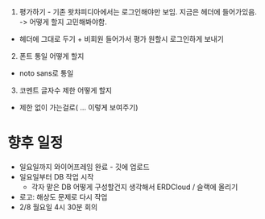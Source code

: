1. 평가하기 - 기존 왓챠피디아에서는 로그인해야만 보임.
지금은 헤더에 들어가있음.
-> 어떻게 할지 고민해봐야함.
- 헤더에 그대로 두기 + 비회원 들어가서 평가 원할시 로그인하게 보내기
2. 폰트 통일 어떻게 할지
- noto sans로 통일
3. 코멘트 글자수 제한 어떻게 할지
- 제한 없이 가는걸로( ... 이렇게 보여주기)

# 향후 일정
- 일요일까지 와이어프레임 완료 - 깃에 업로드
- 일요일부터 DB 작업 시작
  - 각자 맡은 DB 어떻게 구성할건지 생각해서 ERDCloud / 슬랙에 올리기
- 로고: 해상도 문제로 다시 작업
- 2/8 월요일 4시 30분 회의